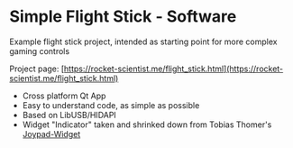 # Simple Flight Stick - Software

Example flight stick project, intended as starting point for more complex gaming controls

Project page: [https://rocket-scientist.me/flight_stick.html](https://rocket-scientist.me/flight_stick.html)

- Cross platform Qt App
- Easy to understand code, as simple as possible
- Based on LibUSB/HIDAPI
- Widget "Indicator" taken and shrinked down from Tobias Thomer's [Joypad-Widget](https://github.com/tobiasThomer/Joypad-Widget)